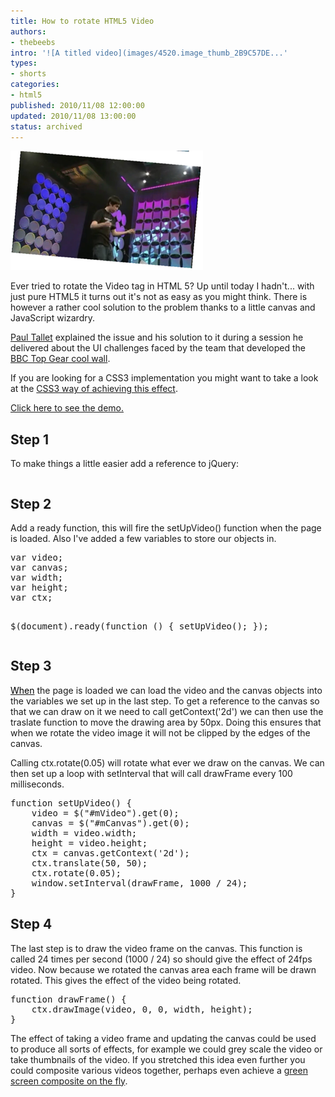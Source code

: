 ```yaml
---
title: How to rotate HTML5 Video
authors:
- thebeebs
intro: '![A titled video](images/4520.image_thumb_2B9C57DE...'
types:
- shorts
categories:
- html5
published: 2010/11/08 12:00:00
updated: 2010/11/08 13:00:00
status: archived
---
```


![A titled video](images/4520.image_thumb_2B9C57DE.png "An image of a video")   

Ever tried to rotate the Video tag in HTML 5? Up until today I hadn't... with just pure HTML5 it turns out it's not as easy as you might think. There is however a rather cool solution to the problem thanks to a little canvas and JavaScript wizardry.

[Paul Tallet](http://blogs.msdn.com/b/ptallett/) explained the issue and his solution to it during a session he delivered about the UI challenges faced by the team that developed the [BBC Top Gear cool wall](http://topgear.cloudapp.net/default.aspx).

If you are looking for a CSS3 implementation you might want to take a look at the [CSS3 way of achieving this effect](http://blogs.msdn.com/b/thebeebs/archive/2010/11/08/how-to-rotate-a-video-using-css3.aspx).

[Click here to see the demo.](http://www.thewayithink.co.uk/html5/rotate.html)

## Step 1

To make things a little easier add a reference to jQuery:
  <div style="padding-bottom: 0px; margin: 0px; padding-left: 0px; padding-right: 0px; display: inline; float: none; padding-top: 0px" id="scid:f32c3428-b7e9-4f15-a8ea-c502c7ff2e88:bbe8a9df-229b-412b-868e-90ed25a2c31a" class="wlWriterEditableSmartContent"><pre class="brush: html;"><script src="images/jquery-1.4.2.min.js" language="javascript" type="text/javascript"></script></pre></div>

## Step 2

Add a ready function, this will fire the setUpVideo() function when the page is loaded. Also I've added a few variables to store our objects in.

<div style="padding-bottom: 0px; margin: 0px; padding-left: 0px; padding-right: 0px; display: inline; float: none; padding-top: 0px" id="scid:f32c3428-b7e9-4f15-a8ea-c502c7ff2e88:086eff03-1cee-4358-82f6-862ce49b9131" class="wlWriterEditableSmartContent"><pre class="brush: javascript;">var video;
var canvas;
var width;
var height;
var ctx;

$(document).ready(function () {
    setUpVideo();
});</pre></div>

## Step 3

[<font color="#000000">When</font>](https://msdnshared.blob.core.windows.net/media/MSDNBlogsFS/prod.evol.blogs.msdn.com/CommunityServer.Blogs.Components.WeblogFiles/00/00/01/38/93/metablogapi/3005.image_169DE164.png) the page is loaded we can load the video and the canvas objects into the variables we set up in the last step. To get a reference to the canvas so that we can draw on it we need to call getContext('2d') we can then use the traslate function to move the drawing area by 50px. Doing this ensures that when we rotate the video image it will not be clipped by the edges of the canvas.

Calling ctx.rotate(0.05) will rotate what ever we draw on the canvas. We can then set up a loop with setInterval that will call drawFrame every 100 milliseconds.

<div style="padding-bottom: 0px; margin: 0px; padding-left: 0px; padding-right: 0px; display: inline; float: none; padding-top: 0px" id="scid:f32c3428-b7e9-4f15-a8ea-c502c7ff2e88:f6a86b54-f81b-4b7b-afaa-64df18fa38f1" class="wlWriterEditableSmartContent"><pre class="brush: javascript;">function setUpVideo() {
    video = $("#mVideo").get(0);
    canvas = $("#mCanvas").get(0);
    width = video.width;
    height = video.height;
    ctx = canvas.getContext('2d');
    ctx.translate(50, 50);
    ctx.rotate(0.05);
    window.setInterval(drawFrame, 1000 / 24);
}</pre></div>

## Step 4

The last step is to draw the video frame on the canvas. This function is called 24 times per second (1000 / 24) so should give the effect of 24fps video. Now because we rotated the canvas area each frame will be drawn rotated. This gives the effect of the video being rotated. 

<div style="padding-bottom: 0px; margin: 0px; padding-left: 0px; padding-right: 0px; display: inline; float: none; padding-top: 0px" id="scid:f32c3428-b7e9-4f15-a8ea-c502c7ff2e88:411b8b51-de5e-4887-8b64-ec90c578f782" class="wlWriterEditableSmartContent"><pre class="brush: javascript;">function drawFrame() {
    ctx.drawImage(video, 0, 0, width, height);
}</pre></div>

The effect of taking a video frame and updating the canvas could be used to produce all sorts of effects, for example we could grey scale the video or take thumbnails of the video. If you stretched this idea even further you could composite various videos together, perhaps even achieve a [green screen composite on the fly](https://developer.mozilla.org/En/Manipulating_video_using_canvas).